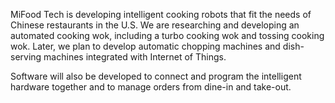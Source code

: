 MiFood Tech is developing intelligent cooking robots that fit the needs of Chinese restaurants in the U.S. We are researching and developing an automated cooking wok, including a turbo cooking wok and tossing cooking wok. Later, we plan to develop automatic chopping machines and dish-serving machines integrated with Internet of Things.

Software will also be developed to connect and program the intelligent hardware together and to manage orders from dine-in and take-out.
